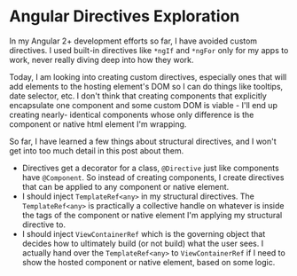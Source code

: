 # Angular Directives Exploration

In my Angular 2+ development efforts so far, I have avoided custom directives. I used built-in directives like `*ngIf` and `*ngFor` only for my apps to work,
never really diving deep into how they work.

Today, I am looking into creating custom directives, especially ones that will add elements to the hosting element's DOM so I can do things like tooltips,
date selector, etc. I don't think that creating components that explicitly encapsulate one component and some custom DOM is viable - I'll end up creating nearly-
identical components whose only difference is the component or native html element I'm wrapping.

So far, I have learned a few things about structural directives, and I won't get into too much detail in this post about them.

* Directives get a decorator for a class, `@Directive` just like components have `@Component`. So instead of creating components, I create directives that can
be applied to any component or native element.
* I should inject `TemplateRef<any>` in my structural directives. The `TemplateRef<any>` is practically a collective handle on whatever is inside the tags of
the component or native element I'm applying my structural directive to.
* I should inject `ViewContainerRef` which is the governing object that decides how to ultimately build (or not build) what the user sees. I actually hand over
the `TemplateRef<any>` to `ViewContainerRef` if I need to show the hosted component or native element, based on some logic.